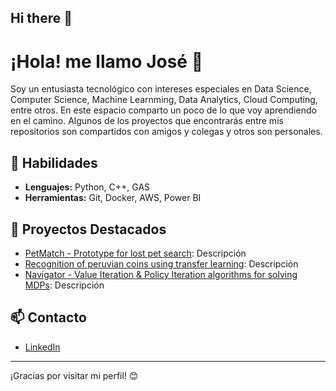 ## Hi there 👋

<!--
**josemza/josemza** is a ✨ _special_ ✨ repository because its `README.md` (this file) appears on your GitHub profile.

Here are some ideas to get you started:

- 🔭 I’m currently working on ...
- 🌱 I’m currently learning ...
- 👯 I’m looking to collaborate on ...
- 🤔 I’m looking for help with ...
- 💬 Ask me about ...
- 📫 How to reach me: ...
- 😄 Pronouns: ...
- ⚡ Fun fact: ...
-->

# ¡Hola! me llamo José 👋

Soy un entusiasta tecnológico con intereses especiales en Data Science, Computer Science, Machine Learnming, Data Analytics, Cloud Computing, entre otros. En este espacio comparto un poco de lo que voy aprendiendo en el camino. Algunos de los proyectos que encontrarás entre mis repositorios son compartidos con amigos y colegas y otros son personales.

## 🔧 Habilidades
- **Lenguajes:** Python, C++, GAS
- **Herramientas:** Git, Docker, AWS, Power BI

## 🚀 Proyectos Destacados
- [PetMatch - Prototype for lost pet search](enlace): Descripción
- [Recognition of peruvian coins using transfer learning](enlace): Descripción
- [Navigator - Value Iteration & Policy Iteration algorithms for solving MDPs](enlace): Descripción

## 📫 Contacto
- [LinkedIn](www.linkedin.com/in/josezunigaavila)

---

¡Gracias por visitar mi perfil! 😊

